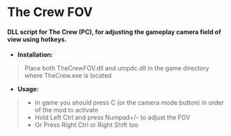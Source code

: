 # The Crew FOV
#### DLL script for The Crew (PC), for adjusting the gameplay camera field of view using hotkeys.

- **Installation:** 
> Place both TheCrewFOV.dll and umpdc.dll in the game directory where TheCrew.exe is located 

- **Usage:** 
> - In game you should press C (or the camera mode button) in order of the mod to activate 
> - Hold Left Ctrl and press Numpad+/- to adjust the FOV 
> - Or Press Right Ctrl or Right Shift too 
